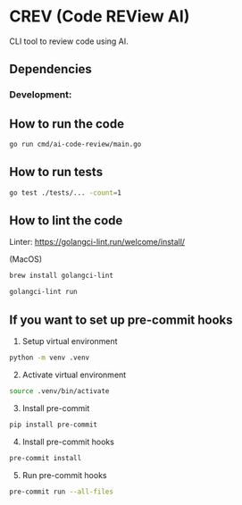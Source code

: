 # CREV (Code REView AI)
CLI tool to review code using AI.

## Dependencies

### Development:
## How to run the code

```bash
go run cmd/ai-code-review/main.go
```

## How to run tests
    
```bash
go test ./tests/... -count=1
```

## How to lint the code
Linter:
https://golangci-lint.run/welcome/install/

(MacOS)
```bash
brew install golangci-lint
```
```bash
golangci-lint run
```


## If you want to set up pre-commit hooks

1. Setup virtual environment
```bash
python -m venv .venv
```

2. Activate virtual environment
```bash
source .venv/bin/activate
```

3. Install pre-commit
```bash
pip install pre-commit
```

4. Install pre-commit hooks
```bash
pre-commit install
```

5. Run pre-commit hooks
```bash
pre-commit run --all-files
```
